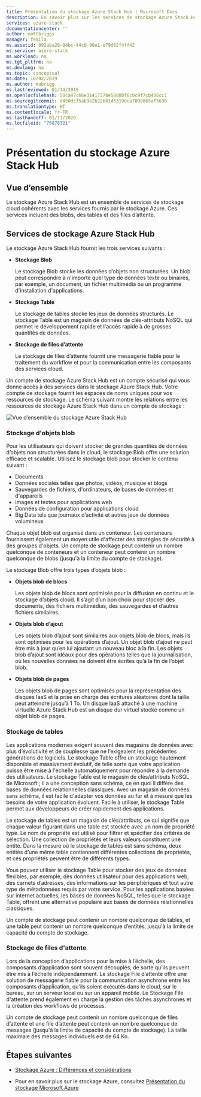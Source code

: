 ```yaml
---
title: Présentation du stockage Azure Stack Hub | Microsoft Docs
description: En savoir plus sur les services de stockage Azure Stack Hub.
services: azure-stack
documentationcenter: ''
author: mattbriggs
manager: femila
ms.assetid: 092aba28-04bc-44c0-90e1-e79d82f4ff42
ms.service: azure-stack
ms.workload: na
ms.tgt_pltfrm: na
ms.devlang: na
ms.topic: conceptual
ms.date: 10/02/2019
ms.author: mabrigg
ms.lastreviewed: 01/14/2019
ms.openlocfilehash: 50ca47c66e31417378e5088bf6c0c9f7cb406cc1
ms.sourcegitcommit: d450dcf5ab9e2b22b8145319dca7098065af563b
ms.translationtype: HT
ms.contentlocale: fr-FR
ms.lasthandoff: 01/11/2020
ms.locfileid: "75878321"
---
```

# <a name="introduction-to-azure-stack-hub-storage"></a>Présentation du stockage Azure Stack Hub

## <a name="overview"></a>Vue d’ensemble

Le stockage Azure Stack Hub est un ensemble de services de stockage cloud cohérents avec les services fournis par le stockage Azure. Ces services incluent des blobs, des tables et des files d’attente.

## <a name="azure-stack-hub-storage-services"></a>Services de stockage Azure Stack Hub

Le stockage Azure Stack Hub fournit les trois services suivants :

- **Stockage Blob**

    Le stockage Blob stocke les données d’objets non structurées. Un blob peut correspondre à n'importe quel type de données texte ou binaires, par exemple, un document, un fichier multimédia ou un programme d'installation d'applications.

- **Stockage Table**

    Le stockage de tables stocke les jeux de données structurés. Le stockage Table est un magasin de données de clés-attributs NoSQL qui permet le développement rapide et l'accès rapide à de grosses quantités de données.

- **Stockage de files d’attente**

    Le stockage de files d’attente fournit une messagerie fiable pour le traitement du workflow et pour la communication entre les composants des services cloud.

Un compte de stockage Azure Stack Hub est un compte sécurisé qui vous donne accès à des services dans le stockage Azure Stack Hub. Votre compte de stockage fournit les espaces de noms uniques pour vos ressources de stockage. Le schéma suivant montre les relations entre les ressources de stockage Azure Stack Hub dans un compte de stockage :

![Vue d’ensemble du stockage Azure Stack Hub](media/azure-stack-storage-overview/AzureStackStorageOverview.png)

### <a name="blob-storage"></a>Stockage d'objets blob

Pour les utilisateurs qui doivent stocker de grandes quantités de données d’objets non structurées dans le cloud, le stockage Blob offre une solution efficace et scalable. Utilisez le stockage blob pour stocker le contenu suivant :

- Documents
- Données sociales telles que photos, vidéos, musique et blogs
- Sauvegardes de fichiers, d'ordinateurs, de bases de données et d'appareils
- Images et textes pour applications web
- Données de configuration pour applications cloud
- Big Data tels que journaux d’activité et autres jeux de données volumineux

Chaque objet blob est organisé dans un conteneur. Les conteneurs fournissent également un moyen utile d'affecter des stratégies de sécurité à des groupes d'objets. Un compte de stockage peut contenir un nombre quelconque de conteneurs et un conteneur peut contenir un nombre quelconque de blobs (jusqu'à la limite du compte de stockage).

Le stockage Blob offre trois types d’objets blob :

- **Objets blob de blocs**

    Les objets blob de blocs sont optimisés pour la diffusion en continu et le stockage d’objets cloud. Il s’agit d’un bon choix pour stocker des documents, des fichiers multimédias, des sauvegardes et d’autres fichiers similaires.

- **Objets blob d’ajout**

    Les objets blob d’ajout sont similaires aux objets blob de blocs, mais ils sont optimisés pour les opérations d’ajout. Un objet blob d’ajout ne peut être mis à jour qu’en lui ajoutant un nouveau bloc à la fin. Les objets blob d’ajout sont idéaux pour des opérations telles que la journalisation, où les nouvelles données ne doivent être écrites qu’à la fin de l’objet blob.

- **Objets blob de pages**

    Les objets blob de pages sont optimisés pour la représentation des disques IaaS et la prise en charge des écritures aléatoires dont la taille peut atteindre jusqu’à 1 To. Un disque IaaS attaché à une machine virtuelle Azure Stack Hub est un disque dur virtuel stocké comme un objet blob de pages.

### <a name="table-storage"></a>Stockage de tables

Les applications modernes exigent souvent des magasins de données avec plus d’évolutivité et de souplesse que ne l’exigeaient les précédentes générations de logiciels. Le stockage Table offre un stockage hautement disponible et massivement évolutif, de telle sorte que votre application puisse être mise à l'échelle automatiquement pour répondre à la demande des utilisateurs. Le stockage Table est le magasin de clés/attributs NoSQL de Microsoft ; il a une conception sans schéma, ce en quoi il diffère des bases de données relationnelles classiques. Avec un magasin de données sans schéma, il est facile d'adapter vos données au fur et à mesure que les besoins de votre application évoluent. Facile à utiliser, le stockage Table permet aux développeurs de créer rapidement des applications.

Le stockage de tables est un magasin de clés/attributs, ce qui signifie que chaque valeur figurant dans une table est stockée avec un nom de propriété typé. Le nom de propriété est utilisé pour filtrer et spécifier des critères de sélection. Une collection de propriétés et leurs valeurs constituent une entité. Dans la mesure où le stockage de tables est sans schéma, deux entités d’une même table contiennent différentes collections de propriétés, et ces propriétés peuvent être de différents types.

Vous pouvez utiliser le stockage Table pour stocker des jeux de données flexibles, par exemple, des données utilisateur pour des applications web, des carnets d’adresses, des informations sur les périphériques et tout autre type de métadonnées requis par votre service. Pour les applications basées sur internet actuelles, les bases de données NoSQL, telles que le stockage Table, offrent une alternative populaire aux bases de données relationnelles classiques.

Un compte de stockage peut contenir un nombre quelconque de tables, et une table peut contenir un nombre quelconque d’entités, jusqu'à la limite de capacité du compte de stockage.

### <a name="queue-storage"></a>Stockage de files d'attente

Lors de la conception d’applications pour la mise à l’échelle, des composants d’application sont souvent découplés, de sorte qu’ils peuvent être mis à l’échelle indépendamment. Le stockage File d’attente offre une solution de messagerie fiable pour la communication asynchrone entre les composants d’application, qu’ils soient exécutés dans le cloud, sur le bureau, sur un serveur local ou sur un appareil mobile. Le Stockage File d'attente prend également en charge la gestion des tâches asynchrones et la création des workflows de processus.

Un compte de stockage peut contenir un nombre quelconque de files d’attente et une file d’attente peut contenir un nombre quelconque de messages (jusqu'à la limite de capacité du compte de stockage). La taille maximale des messages individuels est de 64 Ko.

## <a name="next-steps"></a>Étapes suivantes

- [Stockage Azure : Différences et considérations](azure-stack-acs-differences.md)

- Pour en savoir plus sur le stockage Azure, consultez [Présentation du stockage Microsoft Azure](/azure/storage/common/storage-introduction)

